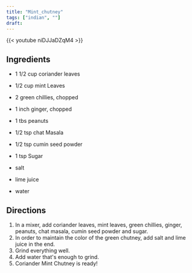```yaml
---
title: "Mint_chutney"
tags: ["indian", ""]
draft:
---
```


{{< youtube niDJJaDZqM4  >}}

## Ingredients

-   1 1/2 cup coriander leaves

-   1/2 cup mint Leaves

-   2 green chillies, chopped   

-   1 inch ginger, chopped

-   1 tbs peanuts

-   1/2 tsp chat Masala

-   1/2 tsp cumin seed powder

-   1 tsp Sugar

-   salt

-   lime juice

-   water

## Directions

1.  In a mixer, add coriander leaves, mint leaves, green chillies, ginger, peanuts, chat masala, cumin seed powder and sugar.
2.  In order to maintain the color of the green chutney, add salt and lime juice in the end.
3.  Grind everything well.
4.  Add water that's enough to grind.
5.  Coriander Mint Chutney is ready!